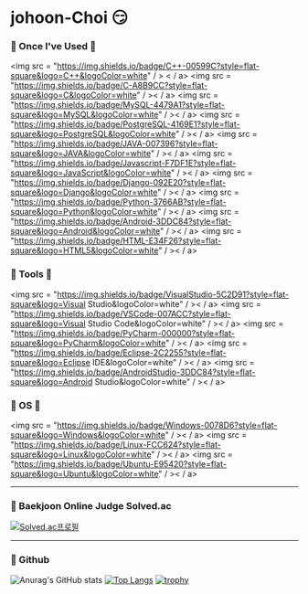 # johoon-Choi 😏


### 📌 Once I've Used 🔧

<img src = "https://img.shields.io/badge/C++-00599C?style=flat-square&logo=C++&logoColor=white" / > < / a>
<img src = "https://img.shields.io/badge/C-A8B9CC?style=flat-square&logo=C&logoColor=white" / >< / a>
<img src = "https://img.shields.io/badge/MySQL-4479A1?style=flat-square&logo=MySQL&logoColor=white" / >< / a>
<img src = "https://img.shields.io/badge/PostgreSQL-4169E1?style=flat-square&logo=PostgreSQL&logoColor=white" / >< / a>
<img src = "https://img.shields.io/badge/JAVA-007396?style=flat-square&logo=JAVA&logoColor=white" / >< / a>
<img src = "https://img.shields.io/badge/Javascript-F7DF1E?style=flat-square&logo=JavaScript&logoColor=white" / >< / a>
<img src = "https://img.shields.io/badge/Django-092E20?style=flat-square&logo=Django&logoColor=white" / >< / a>
<img src = "https://img.shields.io/badge/Python-3766AB?style=flat-square&logo=Python&logoColor=white" / >< / a>
<img src = "https://img.shields.io/badge/Android-3DDC84?style=flat-square&logo=Android&logoColor=white" / >< / a>
<img src = "https://img.shields.io/badge/HTML-E34F26?style=flat-square&logo=HTML5&logoColor=white" / >< / a>

### 📌 Tools 🔧

<img src = "https://img.shields.io/badge/VisualStudio-5C2D91?style=flat-square&logo=Visual Studio&logoColor=white" / >< / a>
<img src = "https://img.shields.io/badge/VSCode-007ACC?style=flat-square&logo=Visual Studio Code&logoColor=white" / >< / a>
<img src = "https://img.shields.io/badge/PyCharm-000000?style=flat-square&logo=PyCharm&logoColor=white" / >< / a>
<img src = "https://img.shields.io/badge/Eclipse-2C2255?style=flat-square&logo=Eclipse IDE&logoColor=white" / >< / a>
<img src = "https://img.shields.io/badge/AndroidStudio-3DDC84?style=flat-square&logo=Android Studio&logoColor=white" / >< / a>

### 📌 OS 🔧

<img src = "https://img.shields.io/badge/Windows-0078D6?style=flat-square&logo=Windows&logoColor=white" / >< / a>
<img src = "https://img.shields.io/badge/Linux-FCC624?style=flat-square&logo=Linux&logoColor=white" / >< / a>
<img src = "https://img.shields.io/badge/Ubuntu-E95420?style=flat-square&logo=Ubuntu&logoColor=white" / >< / a>

---

### 📌 Baekjoon Online Judge Solved.ac
[![Solved.ac프로필](http://mazassumnida.wtf/api/v2/generate_badge?boj=johoon4687)](https://solved.ac/johoon4687)

---

### 📌 Github
![Anurag's GitHub stats](https://github-readme-stats.vercel.app/api?username=johoon-Choi&theme=react&show_icons=true) [![Top Langs](https://github-readme-stats.vercel.app/api/top-langs/?username=johoon-Choi&layout=compact&theme=react&langs_count=6)](https://github.com/anuraghazra/github-readme-stats)
[![trophy](https://github-profile-trophy.vercel.app/?username=johoon-Choi&theme=onedark&row=1)](https://github.com/ryo-ma/github-profile-trophy)
<!---
johoon-Choi/johoon-Choi is a ✨ special ✨ repository because its `README.md` (this file) appears on your GitHub profile.
You can click the Preview link to take a look at your changes. 
--->
